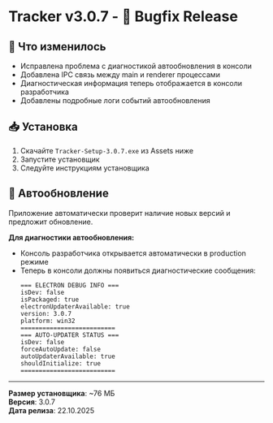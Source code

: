 # Tracker v3.0.7 - 🐛 Bugfix Release

## 📝 Что изменилось

- Исправлена проблема с диагностикой автообновления в консоли
- Добавлена IPC связь между main и renderer процессами
- Диагностическая информация теперь отображается в консоли разработчика
- Добавлены подробные логи событий автообновления

## 📥 Установка

1. Скачайте `Tracker-Setup-3.0.7.exe` из Assets ниже
2. Запустите установщик
3. Следуйте инструкциям установщика

## 🔄 Автообновление

Приложение автоматически проверит наличие новых версий и предложит обновление.

**Для диагностики автообновления:**
- Консоль разработчика открывается автоматически в production режиме
- Теперь в консоли должны появиться диагностические сообщения:
  ```
  === ELECTRON DEBUG INFO ===
  isDev: false
  isPackaged: true
  electronUpdaterAvailable: true
  version: 3.0.7
  platform: win32
  ==========================
  === AUTO-UPDATER STATUS ===
  isDev: false
  forceAutoUpdate: false
  autoUpdaterAvailable: true
  shouldInitialize: true
  ==========================
  ```

---

**Размер установщика**: ~76 МБ  
**Версия**: 3.0.7  
**Дата релиза**: 22.10.2025